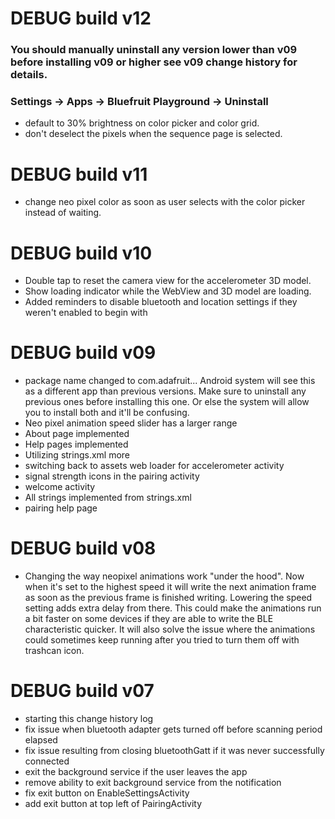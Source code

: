 # DEBUG build v12
### You should manually uninstall any version lower than v09 before installing v09 or higher see v09 change history for details. 
### Settings -> Apps -> Bluefruit Playground -> Uninstall
- default to 30% brightness on color picker and color grid.
- don't deselect the pixels when the sequence page is selected.


# DEBUG build v11
- change neo pixel color as soon as user selects with the color picker instead of waiting.


# DEBUG build v10
- Double tap to reset the camera view for the accelerometer 3D model.
- Show loading indicator while the WebView and 3D model are loading.
- Added reminders to disable bluetooth and location settings if they weren't enabled to begin with
 
# DEBUG build v09
- package name changed to com.adafruit... Android system will see this as a different app than previous versions. Make sure to uninstall any previous ones before installing this one. Or else the system will allow you to install both and it'll be confusing.
- Neo pixel animation speed slider has a larger range
- About page implemented
- Help pages implemented
- Utilizing strings.xml more
- switching back to assets web loader for accelerometer activity
- signal strength icons in the pairing activity
- welcome activity
- All strings implemented from strings.xml
- pairing help page

# DEBUG build v08
- Changing the way neopixel animations work "under the hood". Now when it's set to the highest speed it will write the next animation frame as soon as the previous frame is finished writing. Lowering the speed setting adds extra delay from there. This could make the animations run a bit faster on some devices if they are able to write the BLE characteristic quicker. It will also solve the issue where the animations could sometimes keep running after you tried to turn them off with trashcan icon.


# DEBUG build v07
- starting this change history log
- fix issue when bluetooth adapter gets turned off before scanning period elapsed
- fix issue resulting from closing bluetoothGatt if it was never successfully connected
- exit the background service if the user leaves the app
- remove ability to exit background service from the notification
- fix exit button on EnableSettingsActivity
- add exit button at top left of PairingActivity
